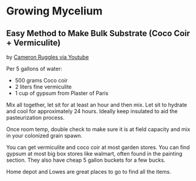 # Growing Mycelium

## Easy Method to Make Bulk Substrate (Coco Coir + Vermiculite)

by [Cameron Ruggles via Youtube](https://www.youtube.com/watch?v=KwuTe43droY&t=290s)

Per 5 gallons of water:
- 500 grams Coco coir
- 2 liters fine vermiculite 
- 1 cup of gypsum from Plaster of Paris 

Mix all together, let sit for at least an hour and then mix. Let sit to hydrate and cool for approximately 24 hours. Ideally keep insulated to aid the pasteurization process.

Once room temp, double check to make sure it is at field capacity and mix in your colonized grain spawn. 

You can get vermiculite and coco coir at most garden stores. You can find gypsum at most big box stores like walmart, often found in the painting section. They also have cheap 5 gallon buckets for a few bucks. 

Home depot and Lowes are great places to go to find all the items.
